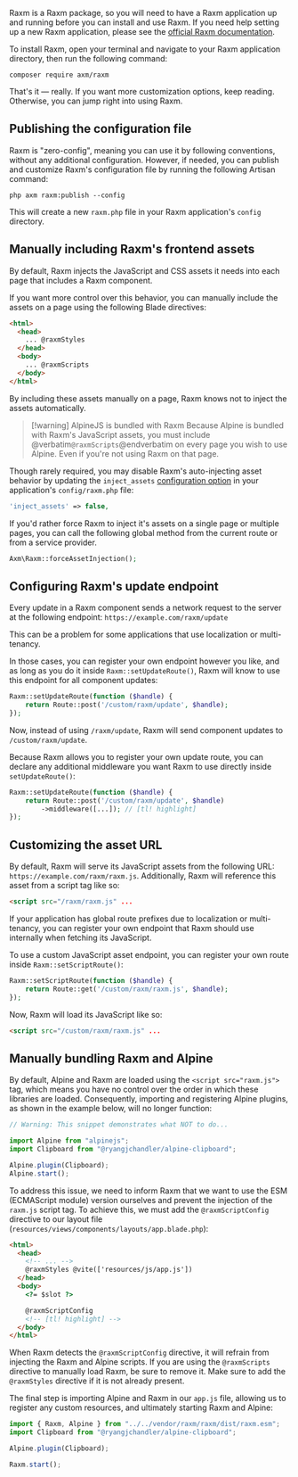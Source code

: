 Raxm is a Raxm package, so you will need to have a Raxm application up and running before you can install and use Raxm. If you need help setting up a new Raxm application, please see the [official Raxm documentation](https://laravel.com/docs/installation).

To install Raxm, open your terminal and navigate to your Raxm application directory, then run the following command:

```shell
composer require axm/raxm
```

That's it — really. If you want more customization options, keep reading. Otherwise, you can jump right into using Raxm.

## Publishing the configuration file

Raxm is "zero-config", meaning you can use it by following conventions, without any additional configuration. However, if needed, you can publish and customize Raxm's configuration file by running the following Artisan command:

```shell
php axm raxm:publish --config
```

This will create a new `raxm.php` file in your Raxm application's `config` directory.

## Manually including Raxm's frontend assets

By default, Raxm injects the JavaScript and CSS assets it needs into each page that includes a Raxm component.

If you want more control over this behavior, you can manually include the assets on a page using the following Blade directives:

```html
<html>
  <head>
    ... @raxmStyles
  </head>
  <body>
    ... @raxmScripts
  </body>
</html>
```

By including these assets manually on a page, Raxm knows not to inject the assets automatically.

> [!warning] AlpineJS is bundled with Raxm
> Because Alpine is bundled with Raxm's JavaScript assets, you must include @verbatim`@raxmScripts`@endverbatim on every page you wish to use Alpine. Even if you're not using Raxm on that page.

Though rarely required, you may disable Raxm's auto-injecting asset behavior by updating the `inject_assets` [configuration option](#publishing-config) in your application's `config/raxm.php` file:

```php
'inject_assets' => false,
```

If you'd rather force Raxm to inject it's assets on a single page or multiple pages, you can call the following global method from the current route or from a service provider.

```php
Axm\Raxm::forceAssetInjection();
```

## Configuring Raxm's update endpoint

Every update in a Raxm component sends a network request to the server at the following endpoint: `https://example.com/raxm/update`

This can be a problem for some applications that use localization or multi-tenancy.

In those cases, you can register your own endpoint however you like, and as long as you do it inside `Raxm::setUpdateRoute()`, Raxm will know to use this endpoint for all component updates:

```php
Raxm::setUpdateRoute(function ($handle) {
	return Route::post('/custom/raxm/update', $handle);
});
```

Now, instead of using `/raxm/update`, Raxm will send component updates to `/custom/raxm/update`.

Because Raxm allows you to register your own update route, you can declare any additional middleware you want Raxm to use directly inside `setUpdateRoute()`:

```php
Raxm::setUpdateRoute(function ($handle) {
	return Route::post('/custom/raxm/update', $handle)
        ->middleware([...]); // [tl! highlight]
});
```

## Customizing the asset URL

By default, Raxm will serve its JavaScript assets from the following URL: `https://example.com/raxm/raxm.js`. Additionally, Raxm will reference this asset from a script tag like so:

```html
<script src="/raxm/raxm.js" ...
```

If your application has global route prefixes due to localization or multi-tenancy, you can register your own endpoint that Raxm should use internally when fetching its JavaScript.

To use a custom JavaScript asset endpoint, you can register your own route inside `Raxm::setScriptRoute()`:

```php
Raxm::setScriptRoute(function ($handle) {
    return Route::get('/custom/raxm/raxm.js', $handle);
});
```

Now, Raxm will load its JavaScript like so:

```html
<script src="/custom/raxm/raxm.js" ...
```

## Manually bundling Raxm and Alpine

By default, Alpine and Raxm are loaded using the `<script src="raxm.js">` tag, which means you have no control over the order in which these libraries are loaded. Consequently, importing and registering Alpine plugins, as shown in the example below, will no longer function:

```js
// Warning: This snippet demonstrates what NOT to do...

import Alpine from "alpinejs";
import Clipboard from "@ryangjchandler/alpine-clipboard";

Alpine.plugin(Clipboard);
Alpine.start();
```

To address this issue, we need to inform Raxm that we want to use the ESM (ECMAScript module) version ourselves and prevent the injection of the `raxm.js` script tag. To achieve this, we must add the `@raxmScriptConfig` directive to our layout file (`resources/views/components/layouts/app.blade.php`):

```html
<html>
  <head>
    <!-- ... -->
    @raxmStyles @vite(['resources/js/app.js'])
  </head>
  <body>
    <?= $slot ?>

    @raxmScriptConfig
    <!-- [tl! highlight] -->
  </body>
</html>
```

When Raxm detects the `@raxmScriptConfig` directive, it will refrain from injecting the Raxm and Alpine scripts. If you are using the `@raxmScripts` directive to manually load Raxm, be sure to remove it. Make sure to add the `@raxmStyles` directive if it is not already present.

The final step is importing Alpine and Raxm in our `app.js` file, allowing us to register any custom resources, and ultimately starting Raxm and Alpine:

```js
import { Raxm, Alpine } from "../../vendor/raxm/raxm/dist/raxm.esm";
import Clipboard from "@ryangjchandler/alpine-clipboard";

Alpine.plugin(Clipboard);

Raxm.start();
```
